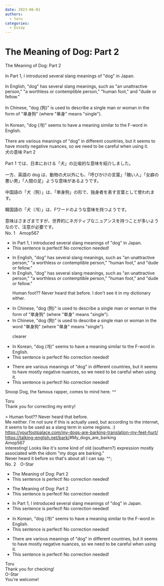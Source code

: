 ```yaml
---
date: 2023-06-01
authors:
  - toru
categories:
  - Essay
---
```


<h1 id="subject_show">The Meaning of Dog: Part 2</h1>
<div class="date" hidden>Jun 1, 2023 10:11</div>
<div id="post"><div id="body_show_ori">
The Meaning of Dog: Part 2<br/><br/>In Part 1, I introduced several slang meanings of "dog" in Japan.<br/><br/>In English, "dog" has several slang meanings, such as "an unattractive person," "a worthless or contemptible person," "human foot," and "dude or fellow."<br/><br/>In Chinese, "dog (狗)" is used to describe a single man or woman in the form of "単身狗" (where "単身" means "single").<br/><br/>In Korean, "dog (개)" seems to have a meaning similar to the F-word in English.<br/><br/>There are various meanings of "dog" in different countries, but it seems to have mostly negative nuances, so we need to be careful when using it.
</div></div>

<!-- more -->

<div id="post_ja"><div id="body_show_mo">
犬の意味 Part 2<br/><br/>Part 1 では、日本における「犬」の比喩的な意味を紹介しました。<br/><br/>一方、英語の dog は、動物の犬以外にも、「呼びかけの言葉」「醜い人」「女癖の悪い男」「人間の足」ような意味があるようです。<br/><br/>中国語の「犬（狗）」は、「単身狗」の形で、独身者を表す言葉として使われます。<br/><br/>韓国語の「犬（개）」は、Fワードのような意味を持つようです。<br/><br/>意味はさまざまですが、世界的にネガティブなニュアンスを持つことが多いようなので、注意が必要です。
</div></div>
<div id="block"><div class="first_name"> No. 1　<span class="just_name">Amop567</span></div><div id="block2">
<ul class="correction_field">
<li class="incorrect">In Part 1, I introduced several slang meanings of "dog" in Japan.</li>
<li class="corrected perfect">This sentence is perfect! No correction needed!</li>
</ul>
<ul class="correction_field">
<li class="incorrect">In English, "dog" has several slang meanings, such as "an unattractive person," "a worthless or contemptible person," "human foot," and "dude or fellow."</li>
<li class="corrected correct">
In English, "dog" has several slang meanings, such as "an unattractive person," "a worthless or contemptible person," <span class="f_red">"human foot,"</span> and "dude or fellow."
<p class="correction_comment">Human foot?? Never heard that before. I don't see it in my dictionary either.</p>
</li>
</ul>
<ul class="correction_field">
<li class="incorrect">In Chinese, "dog (狗)" is used to describe a single man or woman in the form of "単身狗" (where "単身" means "single").</li>
<li class="corrected correct">
In Chinese, "dog (狗)" is used to describe a single man or woman in the <span class="f_blue">word</span> "単身狗" (where "単身" means "single").
<p class="correction_comment">clearer</p>
</li>
</ul>
<ul class="correction_field">
<li class="incorrect">In Korean, "dog (개)" seems to have a meaning similar to the F-word in English.</li>
<li class="corrected perfect">This sentence is perfect! No correction needed!</li>
</ul>
<ul class="correction_field">
<li class="incorrect">There are various meanings of "dog" in different countries, but it seems to have mostly negative nuances, so we need to be careful when using it.</li>
<li class="corrected perfect">This sentence is perfect! No correction needed!</li>
</ul>
<p class="comment_small">
 Snoop Dog, the famous rapper, comes to mind here. ^^
</p>

</div><div class="name"><span class="just_name">Toru</span><br>
Thank you for correcting my entry!<br/><br/>&gt; Human foot?? Never heard that before.<br/>Me neither. I'm not sure if this is actually used, but according to the internet, it seems to be used as a slang term in some regions. :)<br/><a href="https://yourfootpalace.com/my-dogs-are-barking-translation-my-feet-hurt/" target="_blank">https://yourfootpalace.com/my-dogs-are-barking-translation-my-feet-hurt/</a><br/><a href="https://talking-english.net/bark/" target="_blank">https://talking-english.net/bark/</a>#My_dogs_are_barking
</div>
<div class="name"><span class="just_name">Amop567</span><br>
Interesting! Looks like it's some kind of old (southern?) expression mostly associated with the idiom "my dogs are barking." <br/>Never heard it before so that's about all I can say. ^^; 
</div>
</div>
<div id="block"><div class="first_name"> No. 2　<span class="just_name">O-Star</span></div><div id="block2">
<ul class="correction_field">
<li class="incorrect">The Meaning of Dog: Part 2</li>
<li class="corrected perfect">This sentence is perfect! No correction needed!</li>
</ul>
<ul class="correction_field">
<li class="incorrect">The Meaning of Dog: Part 2</li>
<li class="corrected perfect">This sentence is perfect! No correction needed!</li>
</ul>
<ul class="correction_field">
<li class="incorrect">In Part 1, I introduced several slang meanings of "dog" in Japan.</li>
<li class="corrected perfect">This sentence is perfect! No correction needed!</li>
</ul>
<ul class="correction_field">
<li class="incorrect">In Korean, "dog (개)" seems to have a meaning similar to the F-word in English.</li>
<li class="corrected perfect">This sentence is perfect! No correction needed!</li>
</ul>
<ul class="correction_field">
<li class="incorrect">There are various meanings of "dog" in different countries, but it seems to have mostly negative nuances, so we need to be careful when using it.</li>
<li class="corrected perfect">This sentence is perfect! No correction needed!</li>
</ul>
</div><div class="name"><span class="just_name">Toru</span><br>
Thank you for checking!
</div>
<div class="name"><span class="just_name">O-Star</span><br>
You're welcome!
</div>
</div>
